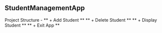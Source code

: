 ## StudentManagementApp
Project Structure - ** + Add Student **
                    ** + Delete Student **
                    ** + Display Student **
                    ** + Exit App **
